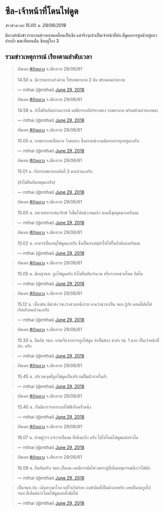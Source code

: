 ---
---

# ซีล-เจ้าหน้าที่โดนไฟดูด

_ข่าวช่วงเวลา 15.00 น. 29/06/2018_

มีบางสำนักข่าวรายงานข่าวคลาดเคลื่อนเป็นซีล แต่จริงๆแล้วเป็นเจ้าหน้าที่ปภ.ที่ดูแลการสูบน้ำอยู่แถวปากถ้ำ ขณะที่ตอนนั้น ซีลอยู่โถง 3

## รวมข่าวเหตุการณ์ เรียงตามลำดับเวลา

<blockquote class="twitter-tweet" data-lang="en"><p lang="th" dir="ltr">อัพเดท <a href="https://twitter.com/hashtag/%E0%B8%96%E0%B9%89%E0%B9%8D%E0%B8%B2%E0%B8%AB%E0%B8%A5%E0%B8%A7%E0%B8%87?src=hash&amp;ref_src=twsrc%5Etfw">#ถ้ําหลวง</a> จ.เชียงราย 29/06/61<br><br>14.50 น. มีการขอทางเร่งด่วน ให้รถพยาบาล 2 คัน พร้อมงดถ่ายภาพ</p>&mdash; mthai (@mthai) <a href="https://twitter.com/mthai/status/1012606021208981504?ref_src=twsrc%5Etfw">June 29, 2018</a></blockquote>
<script async src="https://platform.twitter.com/widgets.js" charset="utf-8"></script>

<blockquote class="twitter-tweet" data-lang="en"><p lang="th" dir="ltr">อัพเดท <a href="https://twitter.com/hashtag/%E0%B8%96%E0%B9%89%E0%B9%8D%E0%B8%B2%E0%B8%AB%E0%B8%A5%E0%B8%A7%E0%B8%87?src=hash&amp;ref_src=twsrc%5Etfw">#ถ้ําหลวง</a> จ.เชียงราย 29/06/61<br><br>14.58 น. ยังไม่ยืนยันสถานการณ์ แต่มีการเคลียร์ทางของ รถพยาบาล พร้อมห้ามถ่ายภาพนะ</p>&mdash; mthai (@mthai) <a href="https://twitter.com/mthai/status/1012606544133799937?ref_src=twsrc%5Etfw">June 29, 2018</a></blockquote>
<script async src="https://platform.twitter.com/widgets.js" charset="utf-8"></script>

<blockquote class="twitter-tweet" data-lang="en"><p lang="th" dir="ltr">อัพเดท <a href="https://twitter.com/hashtag/%E0%B8%96%E0%B9%89%E0%B9%8D%E0%B8%B2%E0%B8%AB%E0%B8%A5%E0%B8%A7%E0%B8%87?src=hash&amp;ref_src=twsrc%5Etfw">#ถ้ําหลวง</a> จ.เชียงราย 29/06/61<br><br>15.00 น. รถพยาบาลเปิดหวอ วิ่งขอทาง ซึ่งตรงหน้างานติดรถบรรทุกอยู่นะครับ</p>&mdash; mthai (@mthai) <a href="https://twitter.com/mthai/status/1012606837655416832?ref_src=twsrc%5Etfw">June 29, 2018</a></blockquote>
<script async src="https://platform.twitter.com/widgets.js" charset="utf-8"></script>

<blockquote class="twitter-tweet" data-lang="en"><p lang="th" dir="ltr">อัพเดท <a href="https://twitter.com/hashtag/%E0%B8%96%E0%B9%89%E0%B9%8D%E0%B8%B2%E0%B8%AB%E0%B8%A5%E0%B8%A7%E0%B8%87?src=hash&amp;ref_src=twsrc%5Etfw">#ถ้ําหลวง</a> จ.เชียงราย 29/06/61<br><br>15.01 น. เรียกรถพยาบาลคันที่ 3 มาแล้วนะครับ <br><br>(ยังไม่ยืนยันเหตุนะครับ)</p>&mdash; mthai (@mthai) <a href="https://twitter.com/mthai/status/1012607017612034048?ref_src=twsrc%5Etfw">June 29, 2018</a></blockquote>
<script async src="https://platform.twitter.com/widgets.js" charset="utf-8"></script>

<blockquote class="twitter-tweet" data-lang="en"><p lang="th" dir="ltr">อัพเดท <a href="https://twitter.com/hashtag/%E0%B8%96%E0%B9%89%E0%B9%8D%E0%B8%B2%E0%B8%AB%E0%B8%A5%E0%B8%A7%E0%B8%87?src=hash&amp;ref_src=twsrc%5Etfw">#ถ้ําหลวง</a> จ.เชียงราย 29/06/61<br><br>15.00 น. หน่วยทหารเสนารักษ์ วิ่งขึ้นไปหน้างานแล้ว ตอนนี้ชุลมุนมากครับผม</p>&mdash; mthai (@mthai) <a href="https://twitter.com/mthai/status/1012607149376094208?ref_src=twsrc%5Etfw">June 29, 2018</a></blockquote>
<script async src="https://platform.twitter.com/widgets.js" charset="utf-8"></script>

<blockquote class="twitter-tweet" data-lang="en"><p lang="th" dir="ltr">อัพเดท <a href="https://twitter.com/hashtag/%E0%B8%96%E0%B9%89%E0%B9%8D%E0%B8%B2%E0%B8%AB%E0%B8%A5%E0%B8%A7%E0%B8%87?src=hash&amp;ref_src=twsrc%5Etfw">#ถ้ําหลวง</a> จ.เชียงราย 29/06/61<br><br>15.02 น. คาดว่าเป็นเหตุไฟดูดนะครับ ซึ่งเป็นสาเหตุทำให้ไฟในถ้ำดับลงครับผม</p>&mdash; mthai (@mthai) <a href="https://twitter.com/mthai/status/1012607684233781249?ref_src=twsrc%5Etfw">June 29, 2018</a></blockquote>
<script async src="https://platform.twitter.com/widgets.js" charset="utf-8"></script>

<blockquote class="twitter-tweet" data-lang="en"><p lang="th" dir="ltr">อัพเดท <a href="https://twitter.com/hashtag/%E0%B8%96%E0%B9%89%E0%B9%8D%E0%B8%B2%E0%B8%AB%E0%B8%A5%E0%B8%A7%E0%B8%87?src=hash&amp;ref_src=twsrc%5Etfw">#ถ้ําหลวง</a> จ.เชียงราย 29/06/61<br><br>15.05 น. มีเหตุจนท. ถูกไฟดูดครับ ยังไม่ยืนยันจำนวน หรือจากหน่วยไหน ทีมใด</p>&mdash; mthai (@mthai) <a href="https://twitter.com/mthai/status/1012608135071035392?ref_src=twsrc%5Etfw">June 29, 2018</a></blockquote>
<script async src="https://platform.twitter.com/widgets.js" charset="utf-8"></script>

<blockquote class="twitter-tweet" data-lang="en"><p lang="th" dir="ltr">อัพเดท <a href="https://twitter.com/hashtag/%E0%B8%96%E0%B9%89%E0%B9%8D%E0%B8%B2%E0%B8%AB%E0%B8%A5%E0%B8%A7%E0%B8%87?src=hash&amp;ref_src=twsrc%5Etfw">#ถ้ําหลวง</a> จ.เชียงราย 29/06/61<br><br>15.12 น. เบื้องต้น มีนำส่ง รพ.เร่งด่วนหนึ่งราย คาดว่าน่าจะเป็น จนท.กู้ภัย ตอนนี้ตัดไฟเรียบร้อยแล้วนะครับ</p>&mdash; mthai (@mthai) <a href="https://twitter.com/mthai/status/1012610786278035456?ref_src=twsrc%5Etfw">June 29, 2018</a></blockquote>
<script async src="https://platform.twitter.com/widgets.js" charset="utf-8"></script>

<blockquote class="twitter-tweet" data-lang="en"><p lang="th" dir="ltr">อัพเดท <a href="https://twitter.com/hashtag/%E0%B8%96%E0%B9%89%E0%B9%8D%E0%B8%B2%E0%B8%AB%E0%B8%A5%E0%B8%A7%E0%B8%87?src=hash&amp;ref_src=twsrc%5Etfw">#ถ้ําหลวง</a> จ.เชียงราย 29/06/61<br><br>15.30 น. ยืนยัน จนท. บาดเจ็บจากการถูกไฟดูด จำเป็นต้อง นำส่ง รพ. 1 นาย เป็นเจ้าหน้าที่ ปภ. ครับ</p>&mdash; mthai (@mthai) <a href="https://twitter.com/mthai/status/1012615887294160896?ref_src=twsrc%5Etfw">June 29, 2018</a></blockquote>
<script async src="https://platform.twitter.com/widgets.js" charset="utf-8"></script>

<blockquote class="twitter-tweet" data-lang="en"><p lang="th" dir="ltr">อัพเดท <a href="https://twitter.com/hashtag/%E0%B8%96%E0%B9%89%E0%B9%8D%E0%B8%B2%E0%B8%AB%E0%B8%A5%E0%B8%A7%E0%B8%87?src=hash&amp;ref_src=twsrc%5Etfw">#ถ้ําหลวง</a> จ.เชียงราย 29/06/61<br><br>15.45 น. บริเวณจุดที่ถูกไฟดูดเป็นบริเวณปั๊มน้ำภายในถ้ำ</p>&mdash; mthai (@mthai) <a href="https://twitter.com/mthai/status/1012618430254493696?ref_src=twsrc%5Etfw">June 29, 2018</a></blockquote>
<script async src="https://platform.twitter.com/widgets.js" charset="utf-8"></script>

<blockquote class="twitter-tweet" data-lang="en"><p lang="th" dir="ltr">อัพเดท <a href="https://twitter.com/hashtag/%E0%B8%96%E0%B9%89%E0%B9%8D%E0%B8%B2%E0%B8%AB%E0%B8%A5%E0%B8%A7%E0%B8%87?src=hash&amp;ref_src=twsrc%5Etfw">#ถ้ําหลวง</a> จ.เชียงราย 29/06/61<br><br>15.40 น. เริ่มมีการจ่ายกระแสไฟฟ้าอีกครั้งหนี่ง</p>&mdash; mthai (@mthai) <a href="https://twitter.com/mthai/status/1012619986534219777?ref_src=twsrc%5Etfw">June 29, 2018</a></blockquote>
<script async src="https://platform.twitter.com/widgets.js" charset="utf-8"></script>

<blockquote class="twitter-tweet" data-lang="en"><p lang="th" dir="ltr">อัพเดท <a href="https://twitter.com/hashtag/%E0%B8%96%E0%B9%89%E0%B9%8D%E0%B8%B2%E0%B8%AB%E0%B8%A5%E0%B8%A7%E0%B8%87?src=hash&amp;ref_src=twsrc%5Etfw">#ถ้ําหลวง</a> จ.เชียงราย 29/06/61<br><br>16.07 น. ท่านผู้ว่าฯ แจ้งว่าเป็นลม ที่เพิ่งมาถึง ครับ ไม่ได้โดนไฟดูดแต่อย่างใด</p>&mdash; mthai (@mthai) <a href="https://twitter.com/mthai/status/1012623884036685824?ref_src=twsrc%5Etfw">June 29, 2018</a></blockquote>
<script async src="https://platform.twitter.com/widgets.js" charset="utf-8"></script>

<blockquote class="twitter-tweet" data-lang="en"><p lang="th" dir="ltr">อัพเดท <a href="https://twitter.com/hashtag/%E0%B8%96%E0%B9%89%E0%B9%8D%E0%B8%B2%E0%B8%AB%E0%B8%A5%E0%B8%A7%E0%B8%87?src=hash&amp;ref_src=twsrc%5Etfw">#ถ้ําหลวง</a> จ.เชียงราย 29/06/61<br><br>16.09 น. ยืนยันครับ จนท.เป็นลม เลยมีการตัดไฟ เพราะผู้ที่เห็นเหตุการณ์นึกว่าไฟดับ</p>&mdash; mthai (@mthai) <a href="https://twitter.com/mthai/status/1012624181228269569?ref_src=twsrc%5Etfw">June 29, 2018</a></blockquote>
<script async src="https://platform.twitter.com/widgets.js" charset="utf-8"></script>

<blockquote class="twitter-tweet" data-conversation="none" data-lang="en"><p lang="th" dir="ltr">เป็นจนท.ปภ. เดินทางมาไกล แต่ใจเกินร้อย ลงเข้าติดตั้งปั้มน้ำเลยครับ เลยเป็นลมวูบไป จนท.ที่เห็นคิดว่าโดนไฟดูดเลยสั่งตัดไฟ</p>&mdash; mthai (@mthai) <a href="https://twitter.com/mthai/status/1012626378502520833?ref_src=twsrc%5Etfw">June 29, 2018</a></blockquote>
<script async src="https://platform.twitter.com/widgets.js" charset="utf-8"></script>

